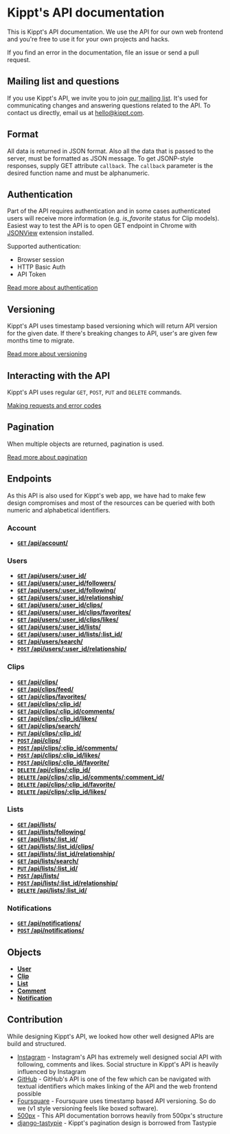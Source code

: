 # Kippt's API documentation

This is Kippt's API documentation. We use the API for our own web frontend and you're free to use it for your own projects and hacks.

If you find an error in the documentation, file an issue or send a pull request.

## Mailing list and questions

If you use Kippt's API, we invite you to join [our mailing list](https://groups.google.com/forum/?fromgroups#!forum/kippt-developers). It's used for communicating changes and answering questions related to the API. To contact us directly, email us at [hello@kippt.com](mailto:hello@kippt.com).

## Format

All data is returned in JSON format. Also all the data that is passed to the server, must be formatted as JSON message. To get JSONP-style responses, supply GET attribute <code>callback</code>. The <code>callback</code> parameter is the desired function name and must be alphanumeric.

## Authentication

Part of the API requires authentication and in some cases authenticated users will receive more information (e.g. _is_favorite_ status for Clip models). Easiest way to test the API is to open GET endpoint in Chrome with [JSONView](https://chrome.google.com/webstore/detail/jsonview/chklaanhfefbnpoihckbnefhakgolnmc) extension installed.

Supported authentication:

- Browser session
- HTTP Basic Auth
- API Token

[Read more about authentication](https://github.com/kippt/api-documentation/blob/master/authentication/authentication.md)

## Versioning

Kippt's API uses timestamp based versioning which will return API version for the given date. If there's breaking changes to API, user's are given few months time to migrate.

[Read more about versioning](https://github.com/kippt/api-documentation/blob/master/basics/versioning.md)

## Interacting with the API

Kippt's API uses regular <code>GET</code>, <code>POST</code>, <code>PUT</code> and <code>DELETE</code> commands.

[Making requests and error codes](https://github.com/kippt/api-documentation/blob/master/basics/making_requests_and_error_codes.md)

## Pagination

When multiple objects are returned, pagination is used.

[Read more about pagination](https://github.com/kippt/api-documentation/blob/master/basics/pagination.md)

## Endpoints

As this API is also used for Kippt's web app, we have had to make few design compromises and most of the resources can be queried with both numeric and alphabetical identifiers.

### Account

- [**<code>GET</code>  /api/account/**](https://github.com/kippt/api-documentation/blob/master/endpoints/account/GET_account.md)

### Users

- [**<code>GET</code>  /api/users/:user_id/**](https://github.com/kippt/api-documentation/blob/master/endpoints/users/GET_users_id.md)
- [**<code>GET</code>  /api/users/:user_id/followers/**](https://github.com/kippt/api-documentation/blob/master/endpoints/users/GET_users_id_followers.md)
- [**<code>GET</code>  /api/users/:user_id/following/**](https://github.com/kippt/api-documentation/blob/master/endpoints/users/GET_users_id_following.md)
- [**<code>GET</code>  /api/users/:user_id/relationship/**](https://github.com/kippt/api-documentation/blob/master/endpoints/users/GET_users_id_relationship.md)
- [**<code>GET</code>  /api/users/:user_id/clips/**](https://github.com/kippt/api-documentation/blob/master/endpoints/users/GET_users_id_clips.md)
- [**<code>GET</code>  /api/users/:user_id/clips/favorites/**](https://github.com/kippt/api-documentation/blob/master/endpoints/users/GET_users_id_clips_favorites.md)
- [**<code>GET</code>  /api/users/:user_id/clips/likes/**](https://github.com/kippt/api-documentation/blob/master/endpoints/users/GET_users_id_clips_likes.md)
- [**<code>GET</code>  /api/users/:user_id/lists/**](https://github.com/kippt/api-documentation/blob/master/endpoints/users/GET_users_id_lists.md)
- [**<code>GET</code>  /api/users/:user_id/lists/:list_id/**](https://github.com/kippt/api-documentation/blob/master/endpoints/users/GET_users_id_lists_id.md)
- [**<code>GET</code>  /api/users/search/**](https://github.com/kippt/api-documentation/blob/master/endpoints/users/GET_users_search.md)
- [**<code>POST</code>  /api/users/:user_id/relationship/**](https://github.com/kippt/api-documentation/blob/master/endpoints/users/POST_users_id_relationship.md)


### Clips

- [**<code>GET</code>  /api/clips/**](https://github.com/kippt/api-documentation/blob/master/endpoints/clips/GET_clips.md)
- [**<code>GET</code>  /api/clips/feed/**](https://github.com/kippt/api-documentation/blob/master/endpoints/clips/GET_clips_feed.md)
- [**<code>GET</code>  /api/clips/favorites/**](https://github.com/kippt/api-documentation/blob/master/endpoints/clips/GET_clips_favorites.md)
- [**<code>GET</code>  /api/clips/:clip_id/**](https://github.com/kippt/api-documentation/blob/master/endpoints/clips/GET_clips_id.md)
- [**<code>GET</code>  /api/clips/:clip_id/comments/**](https://github.com/kippt/api-documentation/blob/master/endpoints/clips/GET_clips_id_comments.md)
- [**<code>GET</code>  /api/clips/:clip_id/likes/**](https://github.com/kippt/api-documentation/blob/master/endpoints/clips/GET_clips_id_likes.md)
- [**<code>GET</code>  /api/clips/search/**](https://github.com/kippt/api-documentation/blob/master/endpoints/clips/GET_clips_search.md)
- [**<code>PUT</code>  /api/clips/:clip_id/**](https://github.com/kippt/api-documentation/blob/master/endpoints/clips/PUT_clips_id.md)
- [**<code>POST</code> /api/clips/**](https://github.com/kippt/api-documentation/blob/master/endpoints/clips/POST_clips.md)
- [**<code>POST</code> /api/clips/:clip_id/comments/**](https://github.com/kippt/api-documentation/blob/master/endpoints/clips/POST_clips_id_comments.md)
- [**<code>POST</code> /api/clips/:clip_id/likes/**](https://github.com/kippt/api-documentation/blob/master/endpoints/clips/POST_clips_id_likes.md)
- [**<code>POST</code> /api/clips/:clip_id/favorite/**](https://github.com/kippt/api-documentation/blob/master/endpoints/clips/POST_clips_id_favorite.md)
- [**<code>DELETE</code> /api/clips/:clip_id/**](https://github.com/kippt/api-documentation/blob/master/endpoints/clips/DELETE_clips_id.md)
- [**<code>DELETE</code> /api/clips/:clip_id/comments/:comment_id/**](https://github.com/kippt/api-documentation/blob/master/endpoints/clips/DELETE_clips_id_comments_id.md)
- [**<code>DELETE</code> /api/clips/:clip_id/favorite/**](https://github.com/kippt/api-documentation/blob/master/endpoints/clips/DELETE_clips_id_favorite.md)
- [**<code>DELETE</code> /api/clips/:clip_id/likes/**](https://github.com/kippt/api-documentation/blob/master/endpoints/clips/DELETE_clips_id_likes.md)


### Lists

- [**<code>GET</code>  /api/lists/**](https://github.com/kippt/api-documentation/blob/master/endpoints/lists/GET_lists.md)
- [**<code>GET</code>  /api/lists/following/**](https://github.com/kippt/api-documentation/blob/master/endpoints/lists/GET_lists_following.md)
- [**<code>GET</code>  /api/lists/:list_id/**](https://github.com/kippt/api-documentation/blob/master/endpoints/lists/GET_lists_id.md)
- [**<code>GET</code> /api/lists/:list_id/clips/**](https://github.com/kippt/api-documentation/blob/master/endpoints/lists/GET_lists_id_clips.md)
- [**<code>GET</code>  /api/lists/:list_id/relationship/**](https://github.com/kippt/api-documentation/blob/master/endpoints/lists/GET_lists_id_relationship.md)
- [**<code>GET</code>  /api/lists/search/**](https://github.com/kippt/api-documentation/blob/master/endpoints/clips/GET_lists_search.md)
- [**<code>PUT</code>  /api/lists/:list_id/**](https://github.com/kippt/api-documentation/blob/master/endpoints/lists/PUT_lists_id.md)
- [**<code>POST</code> /api/lists/**](https://github.com/kippt/api-documentation/blob/master/endpoints/lists/POST_lists.md)
- [**<code>POST</code> /api/lists/:list_id/relationship/**](https://github.com/kippt/api-documentation/blob/master/endpoints/lists/POST_lists_id_relationship.md)
- [**<code>DELETE</code>   /api/lists/:list_id/**](https://github.com/kippt/api-documentation/blob/master/endpoints/lists/DELETE_lists_id.md)

### Notifications

- [**<code>GET</code>  /api/notifications/**](https://github.com/kippt/api-documentation/blob/master/endpoints/notifications/GET_notifications.md)
- [**<code>POST</code> /api/notifications/**](https://github.com/kippt/api-documentation/blob/master/endpoints/notifications/POST_notifications.md)

## Objects

- [**User**](https://github.com/kippt/api-documentation/blob/master/objects/user.md)
- [**Clip**](https://github.com/kippt/api-documentation/blob/master/objects/clip.md)
- [**List**](https://github.com/kippt/api-documentation/blob/master/objects/list.md)
- [**Comment**](https://github.com/kippt/api-documentation/blob/master/objects/comment.md)
- [**Notification**](https://github.com/kippt/api-documentation/blob/master/objects/notification.md)

## Contribution

While designing Kippt's API, we looked how other well designed APIs are build and structured. 

- [Instagram](http://instagram.com/developer/) - Instagram's API has extremely well designed social API with following, comments and likes. Social structure in Kippt's API is heavily influenced by Instagram
- [GitHub](http://developer.github.com/) - GitHub's API is one of the few which can be navigated with textual identifiers which makes linking of the API and the web frontend possible
- [Foursquare](https://developer.foursquare.com/) - Foursquare uses timestamp based API versioning. So do we (v1 style versioning feels like boxed software).
- [500px](https://github.com/500px/api-documentation/) - This API documentation borrows heavily from 500px's structure
- [django-tastypie](http://tastypieapi.org/) - Kippt's pagination design is borrowed from Tastypie

